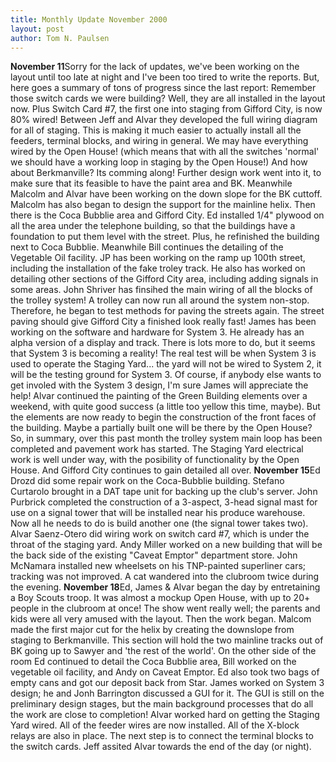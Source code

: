 ```yaml
---
title: Monthly Update November 2000 
layout: post
author: Tom N. Paulsen
---
```




 **November 11**Sorry for the lack of updates, we've been working on the layout until too late at night and I've been too tired to write the reports. But, here goes a summary of tons of progress since the last report:  Remember those switch cards we were building? Well, they are all installed in the layout now. Plus Switch Card \#7, the first one into staging from Gifford City, is now 80% wired! Between Jeff and Alvar they developed the full wiring diagram for all of staging. This is making it much easier to actually install all the feeders, terminal blocks, and wiring in general. We may have everything wired by the Open House! (which means that with all the switches 'normal' we should have a working loop in staging by the Open House!)  And how about Berkmanville? Its comming along! Further design work went into it, to make sure that its feasible to have the paint area and BK. Meanwhile Malcolm and Alvar have been working on the down slope for the BK cuttoff. Malcolm has also began to design the support for the mainline helix.  Then there is the Coca Bubblie area and Gifford City. Ed installed 1/4" plywood on all the area under the telephone building, so that the buildings have a foundation to put them level with the street. Plus, he refinished the building next to Coca Bubblie. Meanwhile Bill continues the detailing of the Vegetable Oil facility. JP has been working on the ramp up 100th street, including the installation of the fake troley track. He also has worked on detailing other sections of the Gifford City area, including adding signals in some areas.  John Shriver has finsihed the main wiring of all the blocks of the trolley system! A trolley can now run all around the system non\-stop. Therefore, he began to test methods for paving the streets again. The street paving should give Gifford City a finished look really fast!  James has been working on the software and hardware for System 3\. He already has an alpha version of a display and track. There is lots more to do, but it seems that System 3 is becoming a reality! The real test will be when System 3 is used to operate the Staging Yard... the yard will not be wired to System 2, it will be the testing ground for System 3\. Of course, if anybody else wants to get involed with the System 3 design, I'm sure James will appreciate the help!  Alvar continued the painting of the Green Building elements over a weekend, with quite good success (a little too yellow this time, maybe). But the elements are now ready to begin the construction of the front faces of the building. Maybe a partially built one will be there by the Open House?  So, in summary, over this past month the trolley system main loop has been completed and pavement work has started. The Staging Yard electrical work is well under way, with the posibility of functionality by the Open House. And Gifford City continues to gain detailed all over. **November 15**Ed Drozd did some repair work on the Coca\-Bubblie building. Stefano Curtarolo brought in a DAT tape unit for backing up the club's server. John Purbrick completed the construction of a 3\-aspect, 3\-head signal mast for use on a signal tower that will be installed near his produce warehouse. Now all he needs to do is build another one (the signal tower takes two). Alvar Saenz\-Otero did wiring work on switch card \#7, which is under the throat of the staging yard. Andy Miller worked on a new building that will be the back side of the existing "Caveat Emptor" department store. John McNamara installed new wheelsets on his TNP\-painted superliner cars; tracking was not improved. A cat wandered into the clubroom twice during the evening. **November 18**Ed, James \& Alvar began the day by entretaining a Boy Scouts troop. It was almost a mockup Open House, with up to 20\+ people in the clubroom at once! The show went really well; the parents and kids were all very amused with the layout.  Then the work began. Malcom made the first major cut for the helix by creating the downslope from staging to Berkmanville. This section will hold the two mainline tracks out of BK going up to Sawyer and 'the rest of the world'. On the other side of the room Ed continued to detail the Coca Bubblie area, Bill worked on the vegetable oil facility, and Andy on Caveat Emptor. Ed also took two bags of empty cans and got our deposit back from Star.  James worked on System 3 design; he and Jonh Barrington discussed a GUI for it. The GUI is still on the preliminary design stages, but the main background processes that do all the work are close to completion!  Alvar worked hard on getting the Staging Yard wired. All of the feeder wires are now installed. All of the X\-block relays are also in place. The next step is to connect the terminal blocks to the switch cards. Jeff assited Alvar towards the end of the day (or night).   